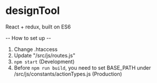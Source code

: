 # designTool
React + redux, built on ES6

-- How to set up --
1. Change .htaccess
2. Update "/src/js/routes.js"
3. `npm start` (Development)
4. Before `npm run build`, you need to set BASE_PATH under /src/js/constants/actionTypes.js (Production)